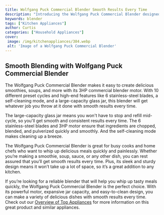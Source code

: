 ```yaml
---
title: Wolfgang Puck Commercial Blender Smooth Results Every Time
description: "Introducing the Wolfgang Puck Commercial Blender designed to guarantee smooth results with every use Get perfectly blended smoothies soups and more from this commercial quality blender"
keywords: blender
tags: ["Kitchen Appliances"]
author: Curtis
categories: ["Household Appliances"]
cover: 
 image: /img/kitchenappliances/384.webp
 alt: 'Image of a Wolfgang Puck Commercial Blender'
---
```

## Smooth Blending with Wolfgang Puck Commercial Blender

The Wolfgang Puck Commercial Blender makes it easy to create delicious smoothies, soups, and more with its 3HP commercial blender motor. With 10 different preset cycles and high-end features like 6 stainless-steel blades, a self-cleaning mode, and a large-capacity glass jar, this blender will get whatever job you throw at it done with smooth results every time.

The large-capacity glass jar means you won't have to stop and refill mid-cycle, so you'll get smooth and consistent results every time. The 6 stainless-steel blades and 3HP motor ensure that ingredients are chopped, blended, and pulverized quickly and smoothly. And the self-cleaning mode makes cleaning up a breeze.

The Wolfgang Puck Commercial Blender is great for busy cooks and home chefs who want to whip up delicious meals quickly and painlessly. Whether you’re making a smoothie, soup, sauce, or any other dish, you can rest assured that you’ll get smooth results every time. Plus, its sleek and sturdy design means it won’t take up a lot of space, so it’s a great addition to any kitchen.

If you’re looking for a reliable blender that will help you whip up tasty meals quickly, the Wolfgang Puck Commercial Blender is the perfect choice. With its powerful motor, expansive jar capacity, and easy-to-clean design, you can make a variety of delicious dishes with smooth results every time. Check out our [Overview of Top Appliances](./pages/appliance-overview) for more information on this great product and similar appliances.
